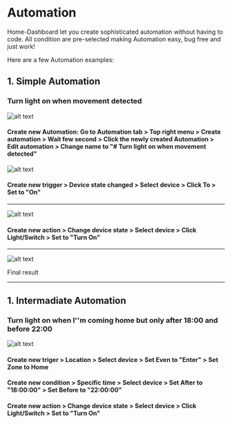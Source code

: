 # Automation

Home-Dashboard let you create sophisticated automation without having to code. All condition are pre-selected making Automation easy, bug free and just work!

Here are a few Automation examples:

## 1. Simple Automation

### Turn light on when movement detected

![alt text](https://github.com/tuanha2000vn/Home-Assistant-Dashboard/blob/master/automation/a.1.1.png?raw=true)

#### Create new Automation: Go to Automation tab > Top right menu > Create automation > Wait few second > Click the newly created Automation > Edit automation > Change name to "# Turn light on when movement detected"

![alt text](https://github.com/tuanha2000vn/Home-Assistant-Dashboard/blob/master/automation/a.1.2.png?raw=true)

#### Create new trigger > Device state changed > Select device > Click To > Set to "On"

***

![alt text](https://github.com/tuanha2000vn/Home-Assistant-Dashboard/blob/master/automation/a.1.3.png?raw=true)

#### Create new action > Change device state > Select device > Click Light/Switch > Set to "Turn On"

***

![alt text](https://github.com/tuanha2000vn/Home-Assistant-Dashboard/blob/master/automation/a.1.4.png?raw=true)

Final result

***

## 1. Intermadiate Automation

### Turn light on when I''m coming home but only after 18:00 and before 22:00

![alt text](https://github.com/tuanha2000vn/Home-Assistant-Dashboard/blob/master/automation/a.2.1.png?raw=true)

#### Create new triger > Location > Select device > Set Even to "Enter" > Set Zone to Home

#### Create new condition > Specific time > Select device > Set After to "18:00:00" > Set Before to "22:00:00"

#### Create new action > Change device state > Select device > Click Light/Switch > Set to "Turn On"